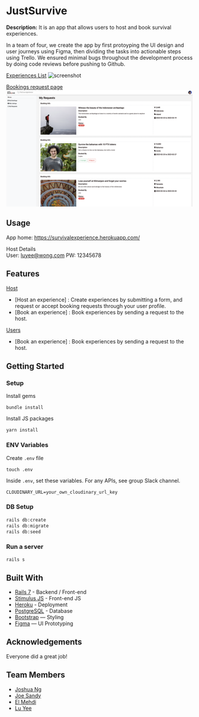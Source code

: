 # JustSurvive

<b>Description:</b>
It is an app that allows users to host and book survival experiences.

In a team of four, we create the app by first protoyping the UI design and user journeys using Figma, then dividing the tasks into actionable steps using Trello. We ensured minimal bugs throughout the development process by doing code reviews before pushing to Github.

<ins>Experiences List</ins>
![screenshot](https://github.com/joshnsw/joshportfolio/blob/master/assets/justsurvivehome.png)

<ins>Bookings request page</ins>
![screenshot](https://github.com/joshnsw/joshportfolio/blob/master/assets/justsurviverequest.png)

## Usage
App home: https://survivalexperience.herokuapp.com/


Host Details </br>
User: luyee@wong.com
PW: 12345678


## Features

<ins>Host</ins>
- [Host an experience] : Create experiences by submitting a form, and request or accept booking requests through your user profile.
- [Book an experience] : Book experiences by sending a request to the host.


<ins>Users</ins>

- [Book an experience] : Book experiences by sending a request to the host.




## Getting Started
### Setup

Install gems
```
bundle install
```
Install JS packages
```
yarn install
```

### ENV Variables
Create `.env` file
```
touch .env
```
Inside `.env`, set these variables. For any APIs, see group Slack channel.
```
CLOUDINARY_URL=your_own_cloudinary_url_key
```

### DB Setup
```
rails db:create
rails db:migrate
rails db:seed
```

### Run a server
```
rails s
```

## Built With
- [Rails 7](https://guides.rubyonrails.org/) - Backend / Front-end
- [Stimulus JS](https://stimulus.hotwired.dev/) - Front-end JS
- [Heroku](https://heroku.com/) - Deployment
- [PostgreSQL](https://www.postgresql.org/) - Database
- [Bootstrap](https://getbootstrap.com/) — Styling
- [Figma](https://www.figma.com) — UI Prototyping

## Acknowledgements
Everyone did a great job!

## Team Members
- [Joshua Ng](https://github.com/joshnsw)
- [Joe Sandy](https://github.com/Luciensands)
- [El Mehdi](https://github.com/Mhiidooo)
- [Lu Yee](https://github.com/wongluyee)


